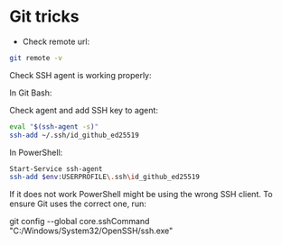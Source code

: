 # Git tricks

- Check remote url:

```bash
git remote -v
```

Check SSH agent is working properly:

In Git Bash:

Check agent and add SSH key to agent:

```bash
eval "$(ssh-agent -s)"
ssh-add ~/.ssh/id_github_ed25519
```

In PowerShell:

```bash
Start-Service ssh-agent
ssh-add $env:USERPROFILE\.ssh\id_github_ed25519
```

If it does not work PowerShell might be using the wrong SSH client. To ensure Git uses the correct one, run:

git config --global core.sshCommand "C:/Windows/System32/OpenSSH/ssh.exe"
